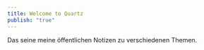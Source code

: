 ```yaml
---
title: Welcome to Quartz
publish: "true"
---
```

Das seine meine öffentlichen Notizen zu verschiedenen Themen.

